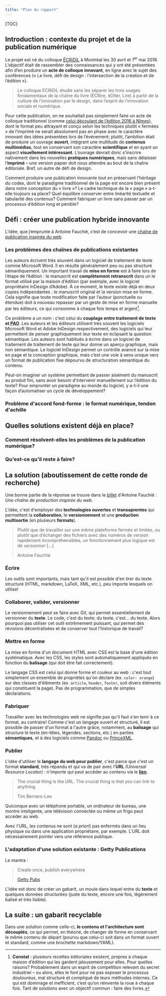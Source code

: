 ```yaml
---
title: "Plan du rapport"
---
```


[TOC]

## Introduction : contexte du projet et de la publication numérique

Le projet est né du colloque [ÉCRiDiL](http://ecridil.ex-situ.info/) à Montréal les 30 avril et 1<sup>er</sup> mai 2018. L’objectif était de rassembler des connaissances qui y ont été présentées afin d’en produire un **acte de colloque innovant**, en ligne avec le sujet des conférences (« Le livre, défi de design : l’intersection de la création et de l’édition »).

>Le colloque ECRiDiL étudie sans les séparer les trois usages fondamentaux de la chaîne du livre (ÉCRire, éDIter,  Lire) à partir de la culture de l’innovation par le design, dans  l’esprit de l’innovation sociale et numérique.

Pour cette publication, on ne souhaitait pas simplement faire un acte de colloque traditionnel (comme [celui découlant de l’édition 2016 à Nîmes](https://desinnolivre.tumblr.com/)), dont le format peu attrayant et conçu selon les techniques plutôt « fermées » de l’imprimé ne serait absolument pas en phase avec le caractère innovant des idées présentées lors de l’événement; plutôt, l’ambition était de produire un ouvrage **ouvert**, intégrant une multitude de **contenus multimédias**, tout en conservant son caractère **scientifique** et en ayant un aspect **visuellement intéressant**. L’ouvrage devrait donc s’inscrire nativement dans les nouvelles **pratiques numériques**, mais sans délaisser l’**imprimé** – une version papier doit nous attendre au bout de la chaîne éditoriale. Bref, un autre de défi de design.

Comment produire une publication innovante tout en préservant l’héritage du codex, dont le paradigme traditionnel de la page est encore bien présent dans notre conception du « livre »? Le cadre technique de la « page » a-t-elle toujours sa place? Quel équilibre conserver entre linéarité textuelle et tabularité des contenus? Comment fabriquer un livre sans passer par un processus d’édition long et pénible?

## Défi : créer une publication hybride innovante

L’idée, que j’emprunte à Antoine Fauchié, c’est de concevoir une [chaîne de publication inspirée du web](https://www.quaternum.net/2017/03/13/une-chaine-de-publication-inspiree-du-web/).

### Les problèmes des chaînes de publications existantes

Les auteurs écrivent très souvent dans un logiciel de traitement de texte comme Microsoft Word. Il en résulte généralement peu ou pas structuré sémantiquement. Un important travail de **mise en forme** est à faire lors de l’étape de l’édition : le manuscrit est **complètement retranscrit** dans un le format utilisé par la maison d’édition (par exemple, avec le logiciel propriétaire InDesign d’Adobe). À ce moment, le texte existe déjà en deux copies indépendantes : le manuscrit original et la version mise en forme. Cela signifie que toute modification faite par l’auteur (ponctuelle ou étendue) doit à nouveau repasser par un geste de mise en forme manuelle par les éditeurs, ce qui consomme à chaque fois temps et argent[^1].

Ce problème a un nom : c’est celui du **couplage entre traitement de texte et <abbr title="Publication assistée par ordinateur">PAO</abbr>**. Les auteurs et les éditeurs utilisent très souvent les logiciels Microsoft Word et Adobe InDesign respectivement, des logiciels qui leur permettent de penser graphiquement leur texte en éclipsant la question sémantique. Les auteurs sont habitués à écrire dans un logiciel de traitement de traitement de texte qui leur donne un aperçu graphique, mais non sémantique. Le logiciel InDesign permet un contrôle avancé sur la mise en page et la conception graphique, mais c’est une voie à sens unique vers un format de publication fixe dépourvu de structuration sémantique du contenu.

Peut-on imaginer un système permettant de passer aisément du manuscrit au produit fini, sans avoir besoin d’intervenir manuellement sur l’édition du texte? Pour emprunter un paradigme au monde du logiciel, y a-t-il une façon d’automatiser un cycle de développement?

### Problème d'accord fond-forme : le format numérique, tendon d'achille

## Quelles solutions existent déjà en place?

### Comment résolvent-elles les problèmes de la publication numérique?

### Qu'est-ce qu'il reste à faire?

## La solution (aboutissement de cette ronde de recherche)

Une bonne partie de la réponse se trouve dans le [billet](https://www.quaternum.net/2017/03/13/une-chaine-de-publication-inspiree-du-web/) d'Antoine Fauchié : _Une chaîne de production inspirée du web_.

L'idée, c'est d'employer des **technologies ouvertes** et **transaprentes** qui permettent la **collaboration**, le **versionnement** et une **production multisortie** (en plusieurs **formats**).

> Plutôt que de travailler sur une même plateforme fermée et limitée, ou plutôt que d’échanger des fichiers avec des numéros de version rapidement incompréhensibles, un fonctionnement plus logique est de _versionner_ […]
>
> Antoine Fauchié

### Écrire

Les outils sont importants, mais tant qu'il est possible d'en tirer du texte structuré (HTML, markdown, LaTeX, XML, etc.), peu importe lesquels on utilise!

### Collaborer, valider, versionner

Le versionnement peut se faire avec Git, qui permet essentiellement de versionner du **texte**. Le code, c'est du texte; du texte, c'est… du texte. Alors pourquoi pas utiliser cet outil extrêmement puissant, qui permet des révisions décentralisées et de conserver tout l'historique de travail?

### Mettre en forme

La mise en forme d'un document HTML avec CSS est la base d'une édition systématique. Avec les CSS, les styles sont automatiquement appliqués en fonction du **balisage** (qui doit être fait correctement).

Le langage CSS est celui qui donne forme et couleur au web : c'est tout simplement un ensemble de propriétés qu'on déclare (ex. `color: orange`) sur des classes d'éléments (ex. `article`, `header`, `footer`, soit divers éléments qui constituent la page). Pas de programmation, que de simples déclarations.

### Fabriquer

Travailler avec les technologies web ne signifie pas qu'il faut s'en tenir à ce format, au contraire! Comme c'est un langage ouvert et structuré, il est possible de passer d'un format à l'autre grâce, notamment, au **balisage** qui structure le texte (en-têtes, légendes, sections, etc.) en parties **sémantiques**, et à des logiciels comme [Pandoc](https://github.com/jgm/pandoc) ou [PrinceXML](https://www.princexml.com/).

### Publier

L'idée d'utiliser le **langage du web pour publier**, c'est parce que c'est un format **standard**, très répandu et qui va de pair avec l'**URL** _(Universal Resource Locator)_ : n'importe qui peut accéder au contenu via le [**lien**](https://www.theguardian.com/technology/2019/mar/12/tim-berners-lee-on-30-years-of-the-web-if-we-dream-a-little-we-can-get-the-web-we-want).

> The crucial thing is the URL. The crucial thing is that you can link to anything.
>
> Tim Berners-Lee

Quiconque avec un téléphone portable, un ordinateur de bureau, une montre inteligente, une télévision connectée ou même un frigo peut accéder au web.

Avec l'URL, les contenus ne sont (_a priori_) pas enfermés dans un lieu physique ou dans une application propriétaire, par exemple. L'URL doit nécessairement pointer vers une référence publique.

### L'adaptation d'une solution existante : Getty Publications 

Le mantra :

> Create once, publish everywhere
>
> [Getty Pubs](http://blogs.getty.edu/iris/an-editors-view-of-digital-publishing/)

L'idée est donc de créer un gabarit, un moule dans lequel entre du **texte** et quelques données structurées (juste du texte, encore une fois, légèrement balisé et très lisible).

## La suite : un gabarit recyclable

Dans une solution comme celle-ci, **le contenu et l'architecture sont découplés**, ce qui permet, en théorie, de changer de forme en conservant le même contenu de départ (pourvu que celui-ci soit dans un format ouvert et standard, comme une brochette markdown/YAML).

[^1]: **Constat** : plusieurs recettes éditoriales existent, propres à chaque maison d’édition qui les gardent jalousement pour elles. Pour quelles raisons? Probablement dans un esprit de compétition relevant du secret industriel – ou alors, elles le font pour ne pas exposer le processus douloureux, mal structuré et compliqué de leurs méthodes internes. Ce qui est dommage et inefficient, c’est qu’on réinvente la roue à chaque fois. Tant de solutions avec un objectif commun : faire des livres.

